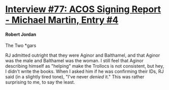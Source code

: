 # [Interview #77: ACOS Signing Report - Michael Martin, Entry #4](https://www.theoryland.com/intvmain.php?i=77#4)

#### Robert Jordan

The Two \*gars

RJ admitted outright that they were Aginor and Balthamel, and that Aginor was the male and Balthamel was the woman. I still feel that Aginor describing himself as "helping" make the Trollocs is not consistent, but hey, I didn't write the books. When I asked
him if he was confirming their IDs, RJ said (in a slightly tired tone), "I've never
*denied*
it." This was rather surprising to me, to say the least.

